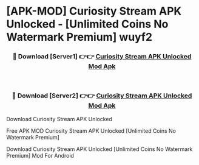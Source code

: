 # [APK-MOD] Curiosity Stream APK Unlocked - [Unlimited Coins No Watermark Premium] wuyf2



<div align="center">
<h3>🔴 Download [Server1] 👉👉 <a href="https://momento.my/?title=Curiosity_Stream_APK_Unlocked">Curiosity Stream APK Unlocked Mod Apk</a></h3><br>

<h3>🔴 Download [Server2] 👉👉 <a href="https://momento.my/?title=Curiosity_Stream_APK_Unlocked">Curiosity Stream APK Unlocked Mod Apk</a></h3>
</div>



Download Curiosity Stream APK Unlocked 

Free APK MOD Curiosity Stream APK Unlocked [Unlimited Coins No Watermark Premium]

Download Curiosity Stream APK Unlocked [Unlimited Coins No Watermark Premium] Mod For Android
